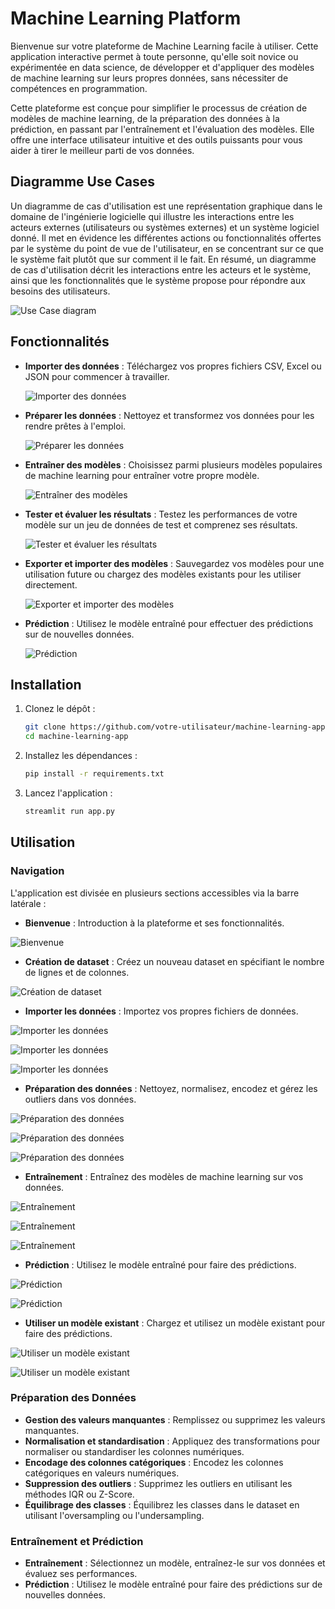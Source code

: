 # Machine Learning Platform

Bienvenue sur votre plateforme de Machine Learning facile à utiliser. Cette application interactive permet à toute personne, qu'elle soit novice ou expérimentée en data science, de développer et d'appliquer des modèles de machine learning sur leurs propres données, sans nécessiter de compétences en programmation.

Cette plateforme est conçue pour simplifier le processus de création de modèles de machine learning, de la préparation des données à la prédiction, en passant par l'entraînement et l'évaluation des modèles. Elle offre une interface utilisateur intuitive et des outils puissants pour vous aider à tirer le meilleur parti de vos données.

## Diagramme Use Cases

Un diagramme de cas d'utilisation est une représentation graphique dans le domaine de
l'ingénierie logicielle qui illustre les interactions entre les acteurs externes (utilisateurs ou
systèmes externes) et un système logiciel donné. Il met en évidence les différentes actions ou
fonctionnalités offertes par le système du point de vue de l'utilisateur, en se concentrant sur
ce que le système fait plutôt que sur comment il le fait. En résumé, un diagramme de cas
d'utilisation décrit les interactions entre les acteurs et le système, ainsi que les fonctionnalités
que le système propose pour répondre aux besoins des utilisateurs.

![Use Case diagram](assets/use_cases_diagram.PNG)

## Fonctionnalités

- **Importer des données** : Téléchargez vos propres fichiers CSV, Excel ou JSON pour commencer à travailler.
  
  ![Importer des données](assets/import_data_1.PNG)

- **Préparer les données** : Nettoyez et transformez vos données pour les rendre prêtes à l'emploi.
  
  ![Préparer les données](assets/data_processing_1.PNG)

- **Entraîner des modèles** : Choisissez parmi plusieurs modèles populaires de machine learning pour entraîner votre propre modèle.
  
  ![Entraîner des modèles](assets/training_1.PNG)

- **Tester et évaluer les résultats** : Testez les performances de votre modèle sur un jeu de données de test et comprenez ses résultats.
  
  ![Tester et évaluer les résultats](assets/training_2.PNG)

- **Exporter et importer des modèles** : Sauvegardez vos modèles pour une utilisation future ou chargez des modèles existants pour les utiliser directement.
  
  ![Exporter et importer des modèles](assets/use_pretrained_model.PNG)

- **Prédiction** : Utilisez le modèle entraîné pour effectuer des prédictions sur de nouvelles données.
  
  ![Prédiction](assets/prediction_1.PNG)

## Installation

1. Clonez le dépôt :
    ```bash
    git clone https://github.com/votre-utilisateur/machine-learning-app.git
    cd machine-learning-app
    ```

2. Installez les dépendances :
    ```bash
    pip install -r requirements.txt
    ```

3. Lancez l'application :
    ```bash
    streamlit run app.py
    ```

## Utilisation

### Navigation

L'application est divisée en plusieurs sections accessibles via la barre latérale :

- **Bienvenue** : Introduction à la plateforme et ses fonctionnalités.

![Bienvenue](assets/home.PNG)

- **Création de dataset** : Créez un nouveau dataset en spécifiant le nombre de lignes et de colonnes.

![Création de dataset](assets/creation_data.PNG)

- **Importer les données** : Importez vos propres fichiers de données.

![Importer les données](assets/import_data_1.PNG)

![Importer les données](assets/import_data_2.PNG)

![Importer les données](assets/import_data_3.PNG)

- **Préparation des données** : Nettoyez, normalisez, encodez et gérez les outliers dans vos données.

![Préparation des données](assets/data_processing_1.PNG)

![Préparation des données](assets/data_processing_2.PNG)

![Préparation des données](assets/data_processing_3.PNG)

- **Entraînement** : Entraînez des modèles de machine learning sur vos données.

![Entraînement](assets/training_1.PNG)

![Entraînement](assets/training_2.PNG)

![Entraînement](assets/training_3.PNG)

- **Prédiction** : Utilisez le modèle entraîné pour faire des prédictions.

![Prédiction](assets/prediction_1.PNG)

![Prédiction](assets/prediction_2.PNG)

- **Utiliser un modèle existant** : Chargez et utilisez un modèle existant pour faire des prédictions.

![Utiliser un modèle existant](assets/use_pretrained_model.PNG)

![Utiliser un modèle existant](assets/predict_pretrained_model.PNG)

### Préparation des Données

- **Gestion des valeurs manquantes** : Remplissez ou supprimez les valeurs manquantes.
- **Normalisation et standardisation** : Appliquez des transformations pour normaliser ou standardiser les colonnes numériques.
- **Encodage des colonnes catégoriques** : Encodez les colonnes catégoriques en valeurs numériques.
- **Suppression des outliers** : Supprimez les outliers en utilisant les méthodes IQR ou Z-Score.
- **Équilibrage des classes** : Équilibrez les classes dans le dataset en utilisant l'oversampling ou l'undersampling.

### Entraînement et Prédiction

- **Entraînement** : Sélectionnez un modèle, entraînez-le sur vos données et évaluez ses performances.
- **Prédiction** : Utilisez le modèle entraîné pour faire des prédictions sur de nouvelles données.



